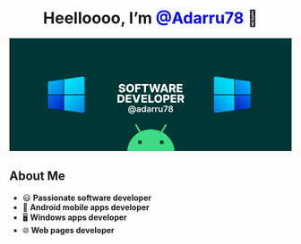 <h1 align="center"> Heelloooo, I’m <a href="https://github.com/Adarru78" style="color: blue; text-decoration: none;">@Adarru78</a> 👋</h1>

<img src="https://github.com/Adarru78/Adarru78/blob/main/resources/banner.png"></img>

## About Me
<ul>
  <li>😃 <strong>Passionate software developer</strong></li>
  <li>📱 <strong>Android mobile apps developer</strong></li>
  <li>🖥️ <strong>Windows apps developer</strong></li>
  <li>🌐 <strong>Web pages developer</strong></li>
</ul>

